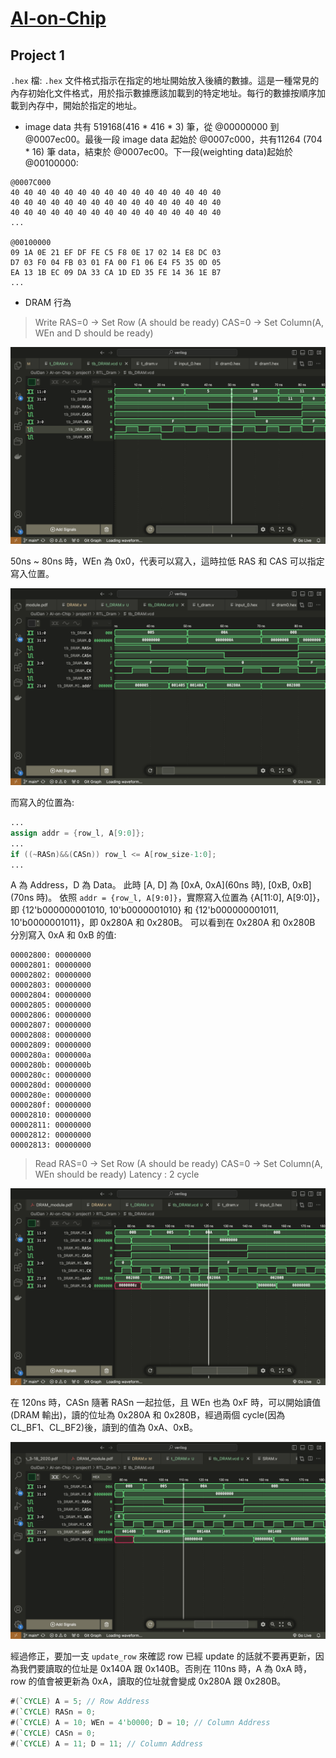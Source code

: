 # [AI-on-Chip](https://hackmd.io/ywb6pu-bQzySh-WNBEDyfw)

## Project 1
`.hex` 檔: `.hex` 文件格式指示在指定的地址開始放入後續的數據。這是一種常見的內存初始化文件格式，用於指示數據應該加載到的特定地址。每行的數據按順序加載到內存中，開始於指定的地址。

* image data 共有 519168(416 * 416 * 3) 筆，從 @00000000 到 @0007ec00。最後一段 image data 起始於 @0007c000，共有11264 (704 * 16) 筆 data，結束於 @0007ec00。下一段(weighting data)起始於 @00100000:
```
@0007C000
40 40 40 40 40 40 40 40 40 40 40 40 40 40 40 40 
40 40 40 40 40 40 40 40 40 40 40 40 40 40 40 40 
40 40 40 40 40 40 40 40 40 40 40 40 40 40 40 40
...

@00100000
09 1A 0E 21 EF DF FE C5 F8 0E 17 02 14 E8 DC 03 
D7 03 F0 04 FB 03 01 FA 00 F1 06 E4 F5 35 0D 05 
EA 13 1B EC 09 DA 33 CA 1D ED 35 FE 14 36 1E B7 
...
```


* DRAM 行為
> Write
> RAS=0 -> Set Row (A should be ready)
> CAS=0 -> Set Column(A, WEn and D should be ready)

![Figure 1](project1/Figure/figure1.png)

50ns ~ 80ns 時，WEn 為 0x0，代表可以寫入，這時拉低 RAS 和 CAS 可以指定寫入位置。

![Figure 2](project1/Figure/figure2.png)

而寫入的位置為:

```verilog
...
assign addr = {row_l, A[9:0]};
...
if ((~RASn)&&(CASn)) row_l <= A[row_size-1:0];
...
```

A 為 Address，D 為 Data。
此時 [A, D] 為 [0xA, 0xA](60ns 時), [0xB, 0xB](70ns 時)。
依照 `addr = {row_l, A[9:0]}`，實際寫入位置為 {A[11:0], A[9:0]}，即 {12'b000000001010, 10'b0000001010} 和 {12'b000000001011, 10'b0000001011}，即 0x280A 和 0x280B。
可以看到在 0x280A 和 0x280B 分別寫入 0xA 和 0xB 的值:
```
00002800: 00000000
00002801: 00000000
00002802: 00000000
00002803: 00000000
00002804: 00000000
00002805: 00000000
00002806: 00000000
00002807: 00000000
00002808: 00000000
00002809: 00000000
0000280a: 0000000a
0000280b: 0000000b
0000280c: 00000000
0000280d: 00000000
0000280e: 00000000
0000280f: 00000000
00002810: 00000000
00002811: 00000000
00002812: 00000000
00002813: 00000000
```

> Read
> RAS=0 -> Set Row (A should be ready)
> CAS=0 -> Set Column(A, WEn should be ready)
> Latency : 2 cycle

![Figure 3](project1/Figure/figure3.png)

在 120ns 時，CASn 隨著 RASn 一起拉低，且 WEn 也為 0xF 時，可以開始讀值 (DRAM 輸出)，讀的位址為 0x280A 和 0x280B，經過兩個 cycle(因為 CL_BF1、CL_BF2)後，讀到的值為 0xA、0xB。

![Figure 4](project1/Figure/figure4.png)

經過修正，要加一支 `update_row` 來確認 row 已經 update 的話就不要再更新，因為我們要讀取的位址是 0x140A 跟 0x140B。否則在 110ns 時，A 為 0xA 時，row 的值會被更新為 0xA，讀取的位址就會變成 0x280A 跟 0x280B。

```verilog
#(`CYCLE) A = 5; // Row Address
#(`CYCLE) RASn = 0;
#(`CYCLE) A = 10; WEn = 4'b0000; D = 10; // Column Address
#(`CYCLE) CASn = 0;
#(`CYCLE) A = 11; D = 11; // Column Address
```